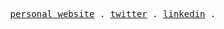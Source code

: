 <p align="center">
  <samp>
    <a href="https://www.matheusmazeto.com/">personal website</a> .  
    <a href="https://twitter.com/matheusmazeto">twitter</a> .
    <a href="https://www.linkedin.com/in/matheusmazeto/">linkedin</a> .
  </samp>
</p>

